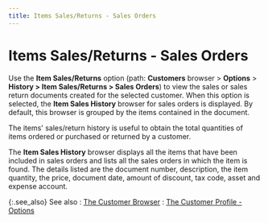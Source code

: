 ```yaml
---
title: Items Sales/Returns - Sales Orders
---
```


# Items Sales/Returns - Sales Orders


Use the **Item Sales/Returns** option (path: **Customers** browser > **Options** > **History &gt; Item Sales/Returns &gt; Sales Orders**) to view the sales or sales return documents created for the selected customer. When this option is selected, the **Item Sales History** browser for sales orders is displayed. By default, this browser is grouped by the items contained in the document.


The items' sales/return history is useful to obtain the total quantities of items ordered or purchased or returned by a customer.


The **Item Sales History** browser displays all the items that have been included in sales orders and lists all the sales orders in which the item is found. The details listed are the document number, description, the item quantity, the price, document date, amount of discount, tax code, asset and expense account.


{:.see_also}
See also
: [The Customer Browser]({{site.mc_baseurl}}/customers-browser/the_customer_browser.html)
: [The Customer Profile - Options]({{site.mc_baseurl}}/customer-profile-options/customer_profile_options.html)
